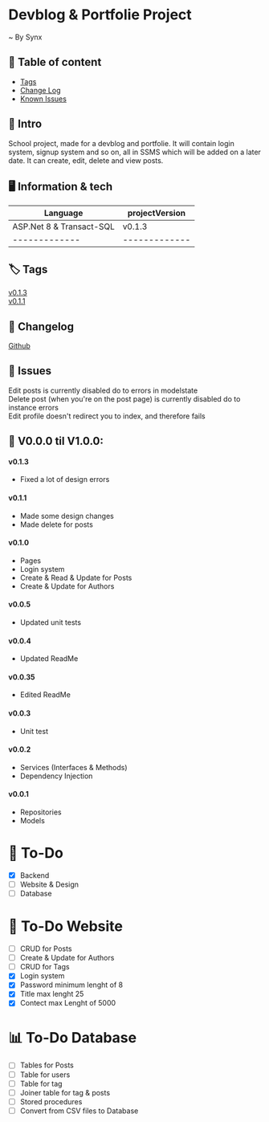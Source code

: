 ﻿# Devblog & Portfolie Project

~ By Synx

## 📰 Table of content
* [Tags](#Tags)
* [Change Log](#Changelog)
* [Known Issues](#Issues)

## 📖 Intro
School project, made for a devblog and portfolie.
It will contain login system, signup system and so on, all in SSMS which will be added on a later date.
It can create, edit, delete and view posts.

## 🖥️ Information & tech

|    Language   | projectVersion| 
| ------------- | ------------- |
|    ASP.Net 8 & Transact-SQL |       v0.1.3     |
| ------------- | ------------- |

## 🏷️ Tags
[v0.1.3](https://github.com/SynxEU/Devblog-Portfolie/releases/tag/v0.1.3) \
[v0.1.1](https://github.com/SynxEU/Devblog-Portfolie/releases/tag/v0.1.1)

## 🧾 Changelog
[Github](https://github.com/SynxEU/Devblog-Portfolie/commits/master/)

## 🛑 Issues
Edit posts is currently disabled do to errors in modelstate \
Delete post (when you're on the post page) is currently disabled do to instance errors \
Edit profile doesn't redirect you to index, and therefore fails

## 📝 V0.0.0 til V1.0.0:

#### v0.1.3
* Fixed a lot of design errors

#### v0.1.1
* Made some design changes
* Made delete for posts

#### v0.1.0
* Pages
* Login system
* Create & Read & Update for Posts
* Create & Update for Authors

#### v0.0.5
* Updated unit tests

#### v0.0.4
* Updated ReadMe

#### v0.0.35
* Edited ReadMe

#### v0.0.3
* Unit test

#### v0.0.2
* Services (Interfaces & Methods) 
* Dependency Injection 

#### v0.0.1
* Repositories 
* Models 

# 📜 To-Do

- [X] Backend
- [ ] Website & Design
- [ ] Database

# 📑 To-Do Website

- [ ] CRUD for Posts
- [ ] Create & Update for Authors 
- [ ] CRUD for Tags
- [X] Login system 
- [X] Password minimum lenght of 8 
- [X] Title max lenght 25 
- [X] Contect max Lenght of 5000 

# 📊 To-Do Database

- [ ] Tables for Posts
- [ ] Table for users
- [ ] Table for tag
- [ ] Joiner table for tag & posts
- [ ] Stored procedures
- [ ] Convert from CSV files to Database
